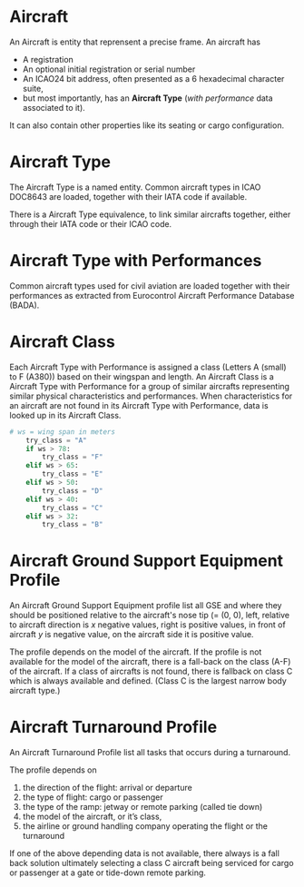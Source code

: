 # Aircraft

An Aircraft is entity that reprensent a precise frame.
An aircraft has

- A registration
- An optional initial registration or serial number
- An ICAO24 bit address, often presented as a 6 hexadecimal character suite,
- but most importantly, has an **Aircraft Type** (*with performance* data associated to it).

It can also contain other properties like its seating or cargo configuration.
# Aircraft Type

The Aircraft Type is a named entity.
Common aircraft types in ICAO DOC8643 are loaded, together with their IATA code if available.

There is a Aircraft Type equivalence, to link similar aircrafts together, either through their IATA code or their ICAO code.

# Aircraft Type with Performances

Common aircraft types used for civil aviation are loaded together with their performances as extracted from Eurocontrol Aircraft Performance Database (BADA).

# Aircraft Class

Each Aircraft Type with Performance is assigned a class (Letters A (small) to F (A380)) based on their wingspan and length.
An Aircraft Class is a Aircraft Type with Performance for a group of similar aircrafts representing similar physical characteristics and performances.
When characteristics for an aircraft are not found in its Aircraft Type with Performance, data is looked up in its Aircraft Class.

```python
# ws = wing span in meters
    try_class = "A"
    if ws > 78:
        try_class = "F"
    elif ws > 65:
        try_class = "E"
    elif ws > 50:
        try_class = "D"
    elif ws > 40:
        try_class = "C"
    elif ws > 32:
        try_class = "B"
```

# Aircraft Ground Support Equipment Profile

An Aircraft Ground Support Equipment profile list all GSE and where they should be positioned relative to the aircraft's nose tip (= (0, 0), left, relative to aircraft direction is *x* negative values, right is positive values, in front of aircraft *y* is negative value, on the aircraft side it is positive value.

The profile depends on the model of the aircraft.
If the profile is not available for the model of the aircraft, there is a fall-back on the class (A-F) of the aircraft. If a class of aircrafts is not found, there is fallback on class C which is always available and defined. (Class C is the largest narrow body aircraft type.)

# Aircraft Turnaround Profile

An Aircraft Turnaround Profile list all tasks that occurs during a turnaround.

The profile depends on
1. the direction of the flight: arrival or departure
2. the type of flight: cargo or passenger
3. the type of the ramp: jetway or remote parking (called tie down)
4. the model of the aircraft, or it’s class,
5. the airline or ground handling company operating the flight or the turnaround

If one of the above depending data is not available, there always is a fall back solution ultimately selecting a class C aircraft being serviced for cargo or passenger at a gate or tide-down remote parking.
